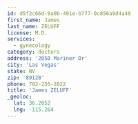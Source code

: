 ```yaml
---
id: d5f2c66d-9a0b-491e-b777-0c856a9d4a40
first_name: James
last_name: ZELUFF
license: M.D.
services:
  - gynecology
category: doctors
address: '2050 Mariner Dr'
city: 'Las Vegas'
state: NV
zip: '89128'
phone: 702-255-2022
title: 'James ZELUFF'
_geoloc:
  lat: 36.2052
  lng: -115.264
---
```


